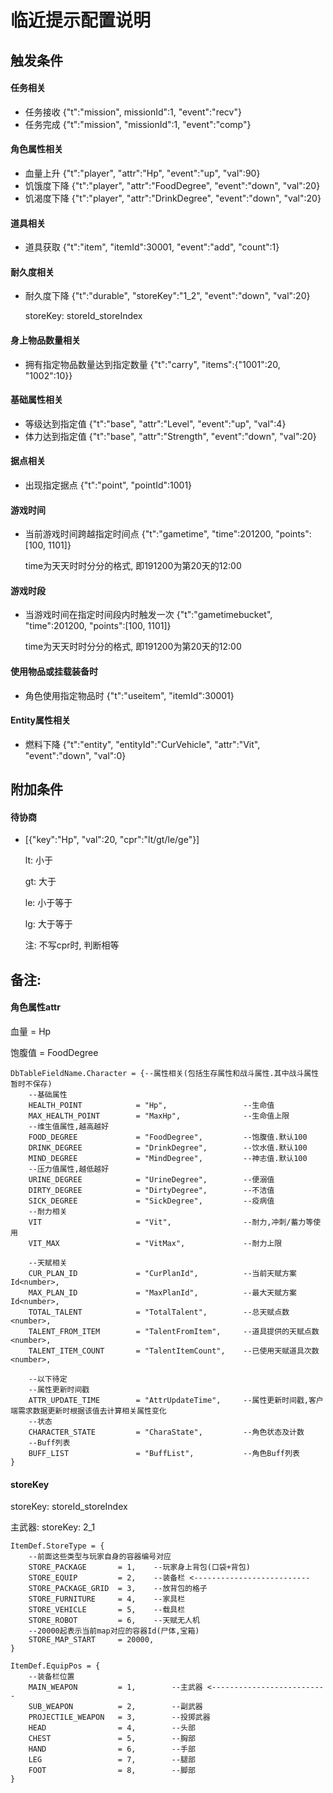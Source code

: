 # 临近提示配置说明

## 触发条件

#### 任务相关

- 任务接收  {"t":"mission", missionId":1, "event":"recv"}
- 任务完成  {"t":"mission", "missionId":1, "event":"comp"}

#### 角色属性相关

- 血量上升 {"t":"player", "attr":"Hp", "event":"up", "val":90}
- 饥饿度下降 {"t":"player", "attr":"FoodDegree", "event":"down", "val":20}
- 饥渴度下降 {"t":"player", "attr":"DrinkDegree", "event":"down", "val":20}

#### 道具相关

- 道具获取 {"t":"item", "itemId":30001, "event":"add", "count":1}

#### 耐久度相关

- 耐久度下降 {"t":"durable", "storeKey":"1_2", "event":"down", "val":20}

  storeKey: storeId_storeIndex

#### 身上物品数量相关

- 拥有指定物品数量达到指定数量 {"t":"carry",  "items":{"1001":20, "1002":10}}

#### 基础属性相关

- 等级达到指定值 {"t":"base", "attr":"Level", "event":"up", "val":4}
- 体力达到指定值 {"t":"base", "attr":"Strength", "event":"down", "val":20}

#### 据点相关

- 出现指定据点 {"t":"point", "pointId":1001}

#### 游戏时间
- 当前游戏时间跨越指定时间点 {"t":"gametime", "time":201200, "points":[100, 1101]} 

  time为天天时时分分的格式, 即191200为第20天的12:00

#### 游戏时段
- 当游戏时间在指定时间段内时触发一次 {"t":"gametimebucket", "time":201200, "points":[100, 1101]} 

  time为天天时时分分的格式, 即191200为第20天的12:00

#### 使用物品或挂载装备时
- 角色使用指定物品时 {"t":"useitem", "itemId":30001}

#### Entity属性相关

- 燃料下降 {"t":"entity", "entityId":"CurVehicle", "attr":"Vit", "event":"down", "val":0}




## 附加条件

#### 待协商
- [{"key":"Hp", "val":20, "cpr":"lt/gt/le/ge"}]

  lt: 小于

  gt: 大于

  le: 小于等于

  lg: 大于等于

  注: 不写cpr时, 判断相等

## 备注:

#### 角色属性attr

血量 = Hp

饱腹值 = FoodDegree 

~~~~~~
DbTableFieldName.Character = {--属性相关(包括生存属性和战斗属性.其中战斗属性暂时不保存)
	--基础属性
	HEALTH_POINT			= "Hp",					--生命值
	MAX_HEALTH_POINT		= "MaxHp",				--生命值上限
	--维生值属性,越高越好
	FOOD_DEGREE				= "FoodDegree",			--饱腹值.默认100
	DRINK_DEGREE			= "DrinkDegree",		--饮水值.默认100
	MIND_DEGREE				= "MindDegree",			--神志值.默认100
	--压力值属性,越低越好
	URINE_DEGREE			= "UrineDegree",		--便溺值
	DIRTY_DEGREE			= "DirtyDegree",		--不洁值
	SICK_DEGREE				= "SickDegree",			--疫病值
	--耐力相关
	VIT						= "Vit",				--耐力,冲刺/蓄力等使用
	VIT_MAX					= "VitMax",				--耐力上限

	--天赋相关
	CUR_PLAN_ID				= "CurPlanId",			--当前天赋方案Id<number>,
	MAX_PLAN_ID				= "MaxPlanId",			--最大天赋方案Id<number>,
	TOTAL_TALENT			= "TotalTalent",		--总天赋点数<number>,
	TALENT_FROM_ITEM		= "TalentFromItem",		--道具提供的天赋点数<number>,
	TALENT_ITEM_COUNT		= "TalentItemCount",	--已使用天赋道具次数<number>,

	--以下待定
	--属性更新时间戳
	ATTR_UPDATE_TIME		= "AttrUpdateTime",		--属性更新时间戳,客户端需求数据更新时根据该值去计算相关属性变化
	--状态
	CHARACTER_STATE			= "CharaState",			--角色状态及计数
	--Buff列表
	BUFF_LIST				= "BuffList",			--角色Buff列表
}
~~~~~~



#### storeKey

storeKey: storeId_storeIndex

主武器: storeKey: 2_1

``````
ItemDef.StoreType = {
	--前面这些类型与玩家自身的容器编号对应
	STORE_PACKAGE		= 1,	--玩家身上背包(口袋+背包)
	STORE_EQUIP			= 2,	--装备栏 <--------------------------
	STORE_PACKAGE_GRID	= 3,	--放背包的格子
	STORE_FURNITURE		= 4,	--家具栏
	STORE_VEHICLE		= 5,	--载具栏
	STORE_ROBOT			= 6,	--天赋无人机
	--20000起表示当前map对应的容器Id(尸体,宝箱)
	STORE_MAP_START		= 20000,
}

ItemDef.EquipPos = {
	--装备栏位置
	MAIN_WEAPON			= 1,		--主武器 <--------------------------
	SUB_WEAPON			= 2,		--副武器
	PROJECTILE_WEAPON	= 3,		--投掷武器
	HEAD				= 4,		--头部
	CHEST				= 5,		--胸部
	HAND				= 6,		--手部
	LEG					= 7,		--腿部
	FOOT				= 8,		--脚部
}
``````

